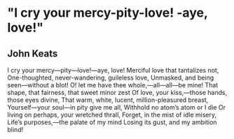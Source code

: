 # "I cry your mercy-pity-love! -aye, love!"
## John Keats
I cry your mercy—pity—love!—aye, love!
Merciful love that tantalizes not,
One-thoughted, never-wandering, guileless love,
Unmasked, and being seen—without a blot!
O! let me have thee whole,—all—all—be mine!
That shape, that fairness, that sweet minor zest
Of love, your kiss,—those hands, those eyes divine,
That warm, white, lucent, million-pleasured breast,
Yourself—your soul—in pity give me all,
Withhold no atom’s atom or I die
Or living on perhaps, your wretched thrall,
Forget, in the mist of idle misery,
Life’s purposes,—the palate of my mind
Losing its gust, and my ambition blind!